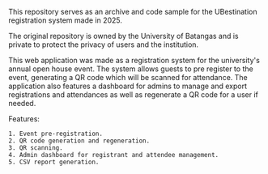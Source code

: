 This repository serves as an archive and code sample for the UBestination registration system made in 2025.

The original repository is owned by the University of Batangas and is private to protect the privacy of users and the institution.

This web application was made as a registration system for the university's annual open house event. The system allows guests to pre register to the event, generating a QR code which will be scanned for attendance.
The application also features a dashboard for admins to manage and export registrations and attendances as well as regenerate a QR code for a user if needed.

Features:

    1. Event pre-registration.
    2. QR code generation and regeneration.
    3. QR scanning.
    4. Admin dashboard for registrant and attendee management.
    5. CSV report generation.
